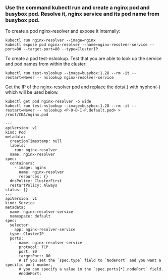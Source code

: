 ### Use the command kubectl run and create a nginx pod and busybox pod. Resolve it, nginx service and its pod name from busybox pod.

To create a pod nginx-resolver and expose it internally:

```
kubectl run nginx-resolver --image=nginx
kubectl expose pod nginx-resolver --name=nginx-resolver-service --port=80 --target-port=80 --type=ClusterIP
```

To create a pod test-nslookup. Test that you are able to look up the service and pod names from within the cluster:

```
kubectl run test-nslookup --image=busybox:1.28 --rm -it --restart=Never -- nslookup nginx-resolver-service
```

Get the IP of the nginx-resolver pod and replace the dots(.) with hyphon(-) which will be used below.

```
kubectl get pod nginx-resolver -o wide
kubectl run test-nslookup --image=busybox:1.28 --rm -it --restart=Never -- nslookup <P-O-D-I-P.default.pod> > /root/CKA/nginx.pod
```

```
---
apiVersion: v1
kind: Pod
metadata:
  creationTimestamp: null
  labels:
    run: nginx-resolver
  name: nginx-resolver
spec:
  containers:
    - image: nginx
      name: nginx-resolver
      resources: {}
  dnsPolicy: ClusterFirst
  restartPolicy: Always
status: {}
---
apiVersion: v1
kind: Service
metadata:
  name: nginx-resolver-service
  namespace: default
spec:
  selector:
    app: nginx-resolver-service
  type: ClusterIP
  ports:
    - name: nginx-resolver-service
      protocol: TCP
      port: 80
      targetPort: 80
      # If you set the `spec.type` field to `NodePort` and you want a specific port number,
      # you can specify a value in the `spec.ports[*].nodePort` field.
      #nodePort:
```
